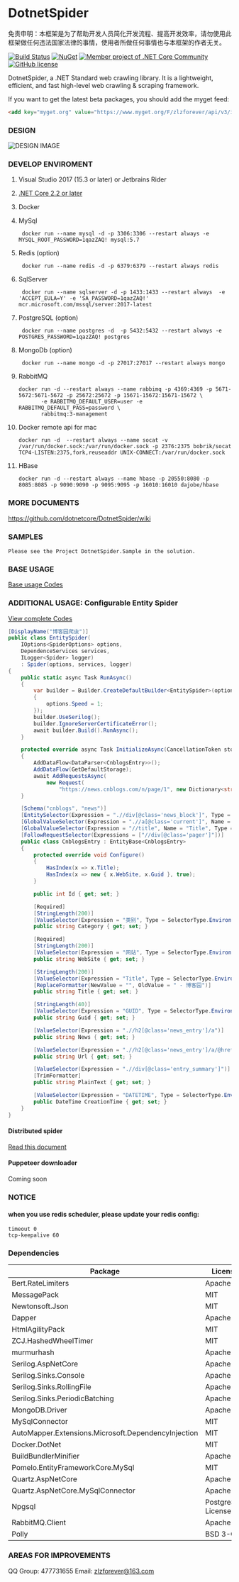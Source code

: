 # DotnetSpider

免责申明：本框架是为了帮助开发人员简化开发流程、提高开发效率，请勿使用此框架做任何违法国家法律的事情，使用者所做任何事情也与本框架的作者无关。

[![Build Status](https://dev.azure.com/zlzforever/DotnetSpider/_apis/build/status/dotnetcore.DotnetSpider?branchName=master)](https://dev.azure.com/zlzforever/DotnetSpider/_build/latest?definitionId=3&branchName=master)
[![NuGet](https://img.shields.io/nuget/vpre/DotnetSpider.svg)](https://www.nuget.org/packages/DotnetSpider)
[![Member project of .NET Core Community](https://img.shields.io/badge/member%20project%20of-NCC-9e20c9.svg)](https://github.com/dotnetcore)
[![GitHub license](https://img.shields.io/github/license/dotnetcore/DotnetSpider.svg)](https://github.com/dotnetcore/DotnetSpider/blob/master/LICENSE.txt)

DotnetSpider, a .NET Standard web crawling library. It is a lightweight, efficient, and fast high-level web crawling & scraping framework.

If you want to get the latest beta packages, you should add the myget feed:

````html
<add key="myget.org" value="https://www.myget.org/F/zlzforever/api/v3/index.json" protocolVersion="3" />
````

### DESIGN

![DESIGN IMAGE](https://github.com/dotnetcore/DotnetSpider/blob/master/images/%E6%95%B0%E6%8D%AE%E9%87%87%E9%9B%86%E7%B3%BB%E7%BB%9F.png?raw=true)

### DEVELOP ENVIROMENT

1. Visual Studio 2017 (15.3 or later) or Jetbrains Rider
2. [.NET Core 2.2 or later](https://www.microsoft.com/net/download/windows)
3. Docker
4. MySql

        docker run --name mysql -d -p 3306:3306 --restart always -e MYSQL_ROOT_PASSWORD=1qazZAQ! mysql:5.7

5. Redis (option)

        docker run --name redis -d -p 6379:6379 --restart always redis

6. SqlServer

        docker run --name sqlserver -d -p 1433:1433 --restart always  -e 'ACCEPT_EULA=Y' -e 'SA_PASSWORD=1qazZAQ!' mcr.microsoft.com/mssql/server:2017-latest

8. PostgreSQL (option)

        docker run --name postgres -d  -p 5432:5432 --restart always -e POSTGRES_PASSWORD=1qazZAQ! postgres

9. MongoDb  (option)

        docker run --name mongo -d -p 27017:27017 --restart always mongo

10. RabbitMQ

        docker run -d --restart always --name rabbimq -p 4369:4369 -p 5671-5672:5671-5672 -p 25672:25672 -p 15671-15672:15671-15672 \
               -e RABBITMQ_DEFAULT_USER=user -e RABBITMQ_DEFAULT_PASS=password \
               rabbitmq:3-management

11. Docker remote api for mac

        docker run -d  --restart always --name socat -v /var/run/docker.sock:/var/run/docker.sock -p 2376:2375 bobrik/socat TCP4-LISTEN:2375,fork,reuseaddr UNIX-CONNECT:/var/run/docker.sock

12. HBase

        docker run -d --restart always --name hbase -p 20550:8080 -p 8085:8085 -p 9090:9090 -p 9095:9095 -p 16010:16010 dajobe/hbase

### MORE DOCUMENTS

https://github.com/dotnetcore/DotnetSpider/wiki

### SAMPLES

    Please see the Project DotnetSpider.Sample in the solution.

### BASE USAGE

[Base usage Codes](https://github.com/dotnetcore/DotnetSpider/blob/master/src/DotnetSpider.Sample/samples/BaseUsageSpider.cs)

### ADDITIONAL USAGE: Configurable Entity Spider

[View complete Codes](https://github.com/dotnetcore/DotnetSpider/blob/master/src/DotnetSpider.Sample/samples/EntitySpider.cs)

````csharp
[DisplayName("博客园爬虫")]
public class EntitySpider(
    IOptions<SpiderOptions> options,
    DependenceServices services,
    ILogger<Spider> logger)
    : Spider(options, services, logger)
{
    public static async Task RunAsync()
    {
        var builder = Builder.CreateDefaultBuilder<EntitySpider>(options =>
        {
            options.Speed = 1;
        });
        builder.UseSerilog();
        builder.IgnoreServerCertificateError();
        await builder.Build().RunAsync();
    }

    protected override async Task InitializeAsync(CancellationToken stoppingToken = default)
    {
        AddDataFlow<DataParser<CnblogsEntry>>();
        AddDataFlow(GetDefaultStorage);
        await AddRequestsAsync(
            new Request(
                "https://news.cnblogs.com/n/page/1", new Dictionary<string, object> { { "网站", "博客园" } }));
    }

    [Schema("cnblogs", "news")]
    [EntitySelector(Expression = ".//div[@class='news_block']", Type = SelectorType.XPath)]
    [GlobalValueSelector(Expression = ".//a[@class='current']", Name = "类别", Type = SelectorType.XPath)]
    [GlobalValueSelector(Expression = "//title", Name = "Title", Type = SelectorType.XPath)]
    [FollowRequestSelector(Expressions = ["//div[@class='pager']"])]
    public class CnblogsEntry : EntityBase<CnblogsEntry>
    {
        protected override void Configure()
        {
            HasIndex(x => x.Title);
            HasIndex(x => new { x.WebSite, x.Guid }, true);
        }

        public int Id { get; set; }

        [Required]
        [StringLength(200)]
        [ValueSelector(Expression = "类别", Type = SelectorType.Environment)]
        public string Category { get; set; }

        [Required]
        [StringLength(200)]
        [ValueSelector(Expression = "网站", Type = SelectorType.Environment)]
        public string WebSite { get; set; }

        [StringLength(200)]
        [ValueSelector(Expression = "Title", Type = SelectorType.Environment)]
        [ReplaceFormatter(NewValue = "", OldValue = " - 博客园")]
        public string Title { get; set; }

        [StringLength(40)]
        [ValueSelector(Expression = "GUID", Type = SelectorType.Environment)]
        public string Guid { get; set; }

        [ValueSelector(Expression = ".//h2[@class='news_entry']/a")]
        public string News { get; set; }

        [ValueSelector(Expression = ".//h2[@class='news_entry']/a/@href")]
        public string Url { get; set; }

        [ValueSelector(Expression = ".//div[@class='entry_summary']")]
        [TrimFormatter]
        public string PlainText { get; set; }

        [ValueSelector(Expression = "DATETIME", Type = SelectorType.Environment)]
        public DateTime CreationTime { get; set; }
    }
}

````

#### Distributed spider


[Read this document](https://github.com/dotnetcore/DotnetSpider/wiki/3-Distributed-Spider)

#### Puppeteer downloader

Coming soon

### NOTICE

#### when you use redis scheduler, please update your redis config:

    timeout 0
    tcp-keepalive 60

 ### Dependencies

| Package | License |
| --- | --- |
| Bert.RateLimiters | Apache 2.0 |
 | MessagePack  |  MIT   |
 | Newtonsoft.Json  |  MIT   |
 | Dapper  |  Apache 2.0   |
 | HtmlAgilityPack  |  MIT   |
 | ZCJ.HashedWheelTimer  |  MIT   |
 | murmurhash  |  Apache 2.0   |
 | Serilog.AspNetCore  |  Apache 2.0   |
 | Serilog.Sinks.Console  |  Apache 2.0   |
 | Serilog.Sinks.RollingFile  |  Apache 2.0   |
 | Serilog.Sinks.PeriodicBatching  |  Apache 2.0   |
 | MongoDB.Driver  |  Apache 2.0   |
 | MySqlConnector  |  MIT   |
 | AutoMapper.Extensions.Microsoft.DependencyInjection  | MIT   |
 | Docker.DotNet  |  MIT   |
 | BuildBundlerMinifier  |  Apache 2.0   |
 | Pomelo.EntityFrameworkCore.MySql  |  MIT   |
 | Quartz.AspNetCore  |  Apache 2.0    |
 | Quartz.AspNetCore.MySqlConnector  | Apache 2.0  |
 | Npgsql  |  PostgreSQL License   |
 | RabbitMQ.Client  |  Apache 2.0   |
 | Polly  | BSD 3-C   |

### AREAS FOR IMPROVEMENTS

QQ Group: 477731655
Email: zlzforever@163.com

